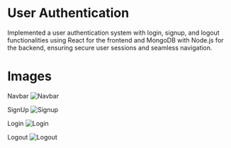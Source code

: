 #  User Authentication
Implemented a user authentication system with login, signup, and logout functionalities using React for the frontend and MongoDB with Node.js for the backend, ensuring secure user sessions and seamless navigation. 

# Images
Navbar 
![Navbar](https://github.com/user-attachments/assets/c548f2e6-0df8-4c1d-81d9-f403173bb980)

SignUp
![Signup](https://github.com/user-attachments/assets/8116b806-ff39-4998-96dc-f1e8fdfd1d2b)

Login
![Login](https://github.com/user-attachments/assets/ff4db8a1-ab76-4c9f-bdd1-31813fb9a664)

Logout
![Logout](https://github.com/user-attachments/assets/7732be2f-1518-4c0d-838a-b94322c28573)
